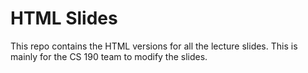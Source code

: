 # HTML Slides

This repo contains the HTML versions for all the lecture slides. This is mainly for the CS 190 team to modify the slides.


